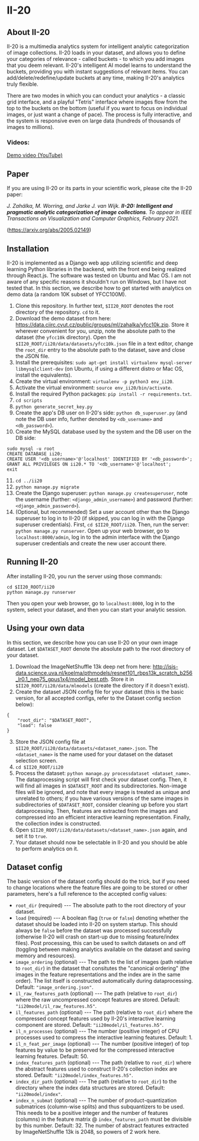 # II-20
## About II-20
II-20 is a multimedia analytics system for intelligent analytic categorization of image collections. II-20 loads in your dataset, and allows you to define your categories of relevance - called buckets - to which you add images that you deem relevant. II-20's intelligent AI model learns to understand the buckets, providing you with instant suggestions of relevant items. You can add/delete/redefine/update buckets at any time, making II-20's analytics truly flexible.

There are two modes in which you can conduct your analytics - a classic grid interface, and a playful "Tetris" interface where images flow from the top to the buckets on the bottom (useful if you want to focus on individual images, or just want a change of pace). The process is fully interactive, and the system is responsive even on large data (hundreds of thousands of images to millions).

### Videos:
[Demo video (YouTube)](https://www.youtube.com/watch?v=M2vJQCY_omU)

## Paper
If you are using II-20 or its parts in your scientific work, please cite the II-20 paper:

*J. Zahálka, M. Worring, and Jarke J. van Wijk. **II-20: Intelligent and pragmatic analytic categorization of image collections**. To appear in IEEE Transactions on Visualization and Computer Graphics, February 2021.*

(https://arxiv.org/abs/2005.02149)

## Installation
II-20 is implemented as a Django web app utilizing scientific and deep learning Python libraries in the backend, with the front end being realized through React.js. The software was tested on Ubuntu and Mac OS. I am not aware of any specific reasons it shouldn't run on Windows, but I have not tested that. In this section, we describe how to get started with analytics on demo data (a random 10K subset of YFCC100M).

1. Clone this repository. In further text, `$II20_ROOT` denotes the root directory of the repository. `cd` to it.
2. Download the demo dataset from here: https://data.ciirc.cvut.cz/public/groups/ml/zahalka/yfcc10k.zip. Store it wherever convenient for you, unzip, note the absolute path to the dataset (the `yfcc10k` directory). Open the `$II20_ROOT/ii20/data/datasets/yfcc10k.json` file in a text editor, change the `root_dir` entry to the absolute path to the dataset, save and close the JSON file.
3. Install the prerequisites: `sudo apt-get install virtualenv mysql-server libmysqlclient-dev` (on Ubuntu, if using a different distro or Mac OS, install the equivalents).
4. Create the virtual environment: `virtualenv -p python3 env_ii20`.
5. Activate the virtual environment: `source env_ii20/bin/activate`.
6. Install the required Python packages: `pip install -r requirements.txt`.
7. `cd scripts`
8. `python generate_secret_key.py`
9. Create the app's DB user on II-20's side: `python db_superuser.py` (and note the DB user info, further denoted by `<db_username>` and `<db_password>`).
10. Create the MySQL database used by the system and the DB user on the DB side:
```
sudo mysql -u root
CREATE DATABASE ii20;
CREATE USER '<db_username>'@'localhost' IDENTIFIED BY '<db_password>';
GRANT ALL PRIVILEGES ON ii20.* TO '<db_username>'@'localhost';
exit
```
11. `cd ../ii20`
12. `python manage.py migrate`
13. Create the Django superuser: `python manage.py createsuperuser`, note the username (further: `<django_admin_username>`) and password (further: `<django_admin_password>`).
14. (Optional, but recommended) Set a user account other than the Django superuser to log in to II-20 (if skipped, you can log in with the Django superuser credentials). First, `cd $II20_ROOT/ii20`. Then, run the server: `python manage.py runserver`. Open up your web browser, go to `localhost:8000/admin`, log in to the admin interface with the Django superuser credentials and create the new user account there.

## Running II-20
After installing II-20, you run the server using those commands:
```
cd $II20_ROOT/ii20
python manage.py runserver
```

Then you open your web browser, go to `localhost:8000`, log in to the system, select your dataset, and then you can start your analytic session.

## Using your own data
In this section, we describe how you can use II-20 on your own image dataset. Let `$DATASET_ROOT` denote the absolute path to the root directory of your dataset.

1. Download the ImageNetShuffle 13k deep net from here: http://isis-data.science.uva.nl/koelma/pthmodels/resnet101_rbps13k_scratch_b256_lr0.1_nep75_gpus1x4/model_best.pth. Store it in `$II20_ROOT/ii20/data/mlmodels` (create the directory if it doesn't exist).
2. Create the dataset JSON config file for your dataset (this is the basic version, for all accepted configs, refer to the Dataset config section below):
```
{
	"root_dir": "$DATASET_ROOT",
	"load": false
}
```
3. Store the JSON config file at `$II20_ROOT/ii20/data/datasets/<dataset_name>.json`. The `<dataset_name>` is the name used for your dataset on the dataset selection screen.
4. `cd $II20_ROOT/ii20`
5. Process the dataset: `python manage.py processdataset <dataset_name>`. The dataprocessing script will first check your dataset config. Then, it will find all images in `$DATASET_ROOT` and its subdirectories. Non-image files will be ignored, and note that every image is treated as unique and unrelated to others; if you have various versions of the same images in subdirectories of `$DATASET_ROOT`, consider cleaning up before you start dataprocessing. Then, features are extracted from the images and compressed into an efficient interactive learning representation. Finally, the collection index is constructed.
6. Open `$II20_ROOT/ii20/data/datasets/<dataset_name>.json` again, and set it to `true`.
7. Your dataset should now be selectable in II-20 and you should be able to perform analytics on it.

## Dataset config
The basic version of the dataset config should do the trick, but if you need to change locations where the feature files are going to be stored or other parameters, here's a full reference to the accepted config values:
* `root_dir` (required) --- The absolute path to the root directory of your dataset.
* `load` (required) --- A boolean flag (`true` or `false`) denoting whether the dataset should be loaded into II-20 on system startup. This should always be `false` before the dataset was processed successfully (otherwise II-20 will crash on start-up due to missing feature/index files). Post processing, this can be used to switch datasets on and off (toggling between making analytics available on the dataset and saving memory and resources).
* `image_ordering` (optional) --- The path to the list of images (path relative to `root_dir`) in the dataset that consitutes the "canonical ordering" (the images in the feature representations and the index are in the same order). The list itself is constructed automatically during dataprocessing. Default: `"image_ordering.json"`.
* `il_raw_features_path` (optional) --- The path (relative to `root_dir`) where the raw uncompressed concept features are stored. Default: `"ii20model/il_raw_features.h5"`.
* `il_features_path` (optional) --- The path (relative to `root_dir`) where the compressed concept features used by II-20's interactive learning component are stored. Default: `"ii20model/il_features.h5"`.
* `il_n_processes` (optional) --- The number (positive integer) of CPU processes used to compress the interactive learning features. Default: 1.
* `il_n_feat_per_image` (optional) --- The number (positive integer) of top features by value to be preserved for the compressed interactive learning features. Default: 50.
* `index_features_path` (optional) --- The path (relative to `root_dir`) where the abstract features used to construct II-20's collection index are stored. Default: `"ii20model/index_features.h5"`.
* `index_dir_path` (optional) --- The path (relative to `root_dir`) to the directory where the index data structures are stored. Default: `"ii20model/index"`.
* `index_n_submat` (optional) --- The number of product-quantization submatrices (column-wise splits) and thus subquantizers to be used. This needs to be a positive integer and the number of features (columns) in the feature matrix @ `index_features_path` must be divisible by this number. Default: 32. The number of abstract features extracted by ImageNetShuffle 13k is 2048, so powers of 2 work here.
